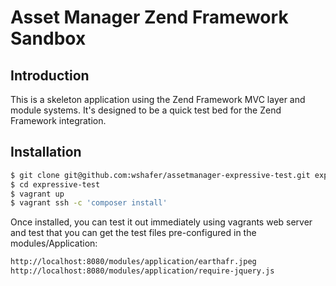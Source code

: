 # Asset Manager Zend Framework Sandbox

## Introduction

This is a skeleton application using the Zend Framework MVC layer and module
systems. It's designed to be a quick test bed for the 
Zend Framework integration.

## Installation


```bash
$ git clone git@github.com:wshafer/assetmanager-expressive-test.git expressive-test
$ cd expressive-test
$ vagrant up
$ vagrant ssh -c 'composer install'
```

Once installed, you can test it out immediately using vagrants
web server and test that you can get the test files pre-configured
in the modules/Application:

```bash
http://localhost:8080/modules/application/earthafr.jpeg
http://localhost:8080/modules/application/require-jquery.js
```
